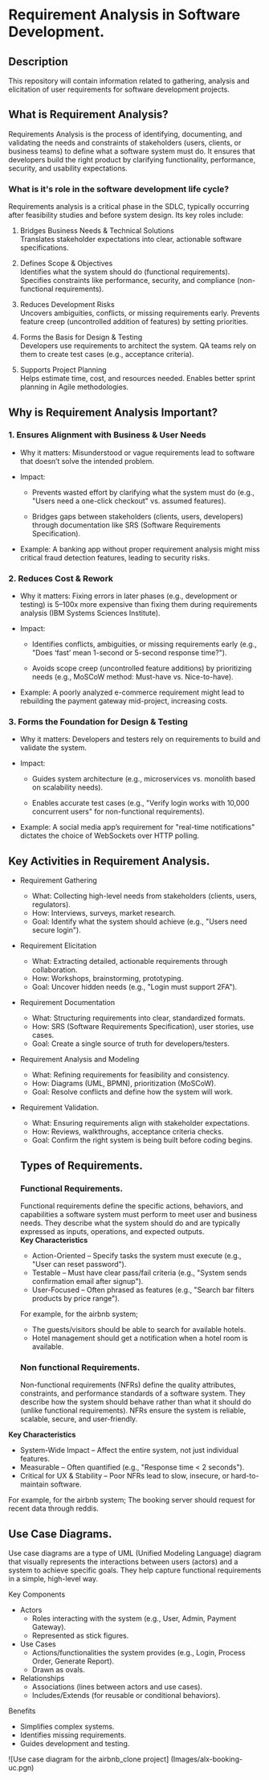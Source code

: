 # Requirement Analysis in Software Development.

## Description
This repository will contain information related to gathering, analysis and elicitation of user requirements for software development projects.

## What is Requirement Analysis?
Requirements Analysis is the process of identifying, documenting, and validating the needs and constraints of stakeholders (users, clients, or business teams) to define what a software system must do. It ensures that developers build the right product by clarifying functionality, performance, security, and usability expectations.

### What is it's role in the software development life cycle?
Requirements analysis is a critical phase in the SDLC, typically occurring after feasibility studies and before system design. Its key roles include:

1. Bridges Business Needs & Technical Solutions<br>
Translates stakeholder expectations into clear, actionable software specifications.

2. Defines Scope & Objectives<br>
Identifies what the system should do (functional requirements). Specifies constraints like performance, security, and compliance (non-functional requirements).

3. Reduces Development Risks<br>
Uncovers ambiguities, conflicts, or missing requirements early. Prevents feature creep (uncontrolled addition of features) by setting priorities.

4. Forms the Basis for Design & Testing<br>
Developers use requirements to architect the system. QA teams rely on them to create test cases (e.g., acceptance criteria).

5. Supports Project Planning<br>
Helps estimate time, cost, and resources needed. Enables better sprint planning in Agile methodologies.

## Why is Requirement Analysis Important?
### 1. Ensures Alignment with Business & User Needs
- Why it matters: Misunderstood or vague requirements lead to software that doesn’t solve the intended problem.

- Impact:

  - Prevents wasted effort by clarifying what the system must do (e.g., "Users need a one-click checkout" vs. assumed features).

  - Bridges gaps between stakeholders (clients, users, developers) through documentation like SRS (Software Requirements Specification).

- Example: A banking app without proper requirement analysis might miss critical fraud detection features, leading to security risks.
### 2. Reduces Cost & Rework
- Why it matters: Fixing errors in later phases (e.g., development or testing) is 5–100x more expensive than fixing them during requirements analysis (IBM Systems Sciences Institute).

- Impact:

  - Identifies conflicts, ambiguities, or missing requirements early (e.g., "Does ‘fast’ mean 1-second or 5-second response time?").

  - Avoids scope creep (uncontrolled feature additions) by prioritizing needs (e.g., MoSCoW method: Must-have vs. Nice-to-have).

- Example: A poorly analyzed e-commerce requirement might lead to rebuilding the payment gateway mid-project, increasing costs.


### 3. Forms the Foundation for Design & Testing
- Why it matters: Developers and testers rely on requirements to build and validate the system.

- Impact:

  - Guides system architecture (e.g., microservices vs. monolith based on scalability needs).

  - Enables accurate test cases (e.g., "Verify login works with 10,000 concurrent users" for non-functional requirements).

- Example: A social media app’s requirement for "real-time notifications" dictates the choice of WebSockets over HTTP polling.

## Key Activities in Requirement Analysis.
- Requirement Gathering
  - What: Collecting high-level needs from stakeholders (clients, users, regulators).
  - How: Interviews, surveys, market research.
  - Goal: Identify what the system should achieve (e.g., "Users need secure login").
- Requirement Elicitation
  - What: Extracting detailed, actionable requirements through collaboration.
  - How: Workshops, brainstorming, prototyping.
  - Goal: Uncover hidden needs (e.g., "Login must support 2FA").
- Requirement Documentation
  - What: Structuring requirements into clear, standardized formats.
  - How: SRS (Software Requirements Specification), user stories, use cases.
  - Goal: Create a single source of truth for developers/testers.
- Requirement Analysis and Modeling
  - What: Refining requirements for feasibility and consistency.
  - How: Diagrams (UML, BPMN), prioritization (MoSCoW).
  - Goal: Resolve conflicts and define how the system will work.
- Requirement Validation.
  - What: Ensuring requirements align with stakeholder expectations.
  - How: Reviews, walkthroughs, acceptance criteria checks.
  - Goal: Confirm the right system is being built before coding begins.
 
  ## Types of Requirements.
  ### Functional Requirements.
  Functional requirements define the specific actions, behaviors, and capabilities a software system must perform to meet user and business needs. They describe what the system should do and are typically expressed as inputs, operations, and expected outputs.<br>
**Key Characteristics**
  - Action-Oriented – Specify tasks the system must execute (e.g., "User can reset password").
  - Testable – Must have clear pass/fail criteria (e.g., "System sends confirmation email after signup").
  - User-Focused – Often phrased as features (e.g., "Search bar filters products by price range").
    
  For example, for the airbnb system;
  - The guests/visitors should be able to search for available hotels.
  - Hotel management should get a notification when a hotel room is available.
  ### Non functional Requirements.
  Non-functional requirements (NFRs) define the quality attributes, constraints, and performance standards of a software system. They describe how the system should behave rather than what it should do (unlike functional requirements). NFRs ensure the system is reliable, scalable, secure, and user-friendly.

**Key Characteristics**
  - System-Wide Impact – Affect the entire system, not just individual features.
  - Measurable – Often quantified (e.g., "Response time < 2 seconds").
  - Critical for UX & Stability – Poor NFRs lead to slow, insecure, or hard-to-maintain software.

For example, for the airbnb system;
The booking server should request for recent data through reddis.

## Use Case Diagrams.
Use case diagrams are a type of UML (Unified Modeling Language) diagram that visually represents the interactions between users (actors) and a system to achieve specific goals. They help capture functional requirements in a simple, high-level way.<br>

Key Components
- Actors
  - Roles interacting with the system (e.g., User, Admin, Payment Gateway).
  - Represented as stick figures.
- Use Cases
  - Actions/functionalities the system provides (e.g., Login, Process Order, Generate Report).
  - Drawn as ovals.
- Relationships
  - Associations (lines between actors and use cases).
  - Includes/Extends (for reusable or conditional behaviors).<br>

Benefits
- Simplifies complex systems.
- Identifies missing requirements.
- Guides development and testing.

![Use case diagram for the airbnb_clone project] (Images/alx-booking-uc.pgn)
